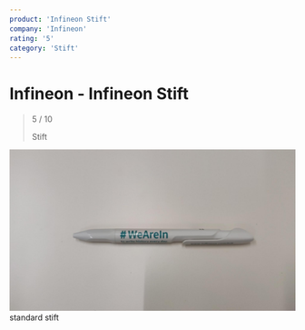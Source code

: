```yaml
---
product: 'Infineon Stift'
company: 'Infineon'
rating: '5'
category: 'Stift'
---
```


# Infineon - Infineon Stift
>
> 5 / 10
>
> Stift

![Infineon Stift](assets\infineon-infineon-stift-a17b8568-4dd7-49ca-9a0e-9c70e5e13a3c.jpg)
standard stift
